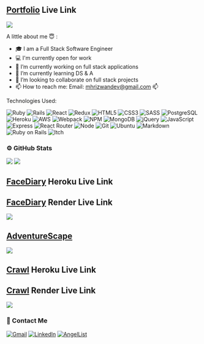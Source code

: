 <!-- 
### [![Typing SVG] -->

## [Portfolio](https://mrizwan83.github.io/mrizwan83/) Live Link

<img src="https://readme-typing-svg.herokuapp.com/?lines=Hello+I+am+Mohammad+H.+Rizwan;Full+Stack+Web+Developer" />

A little about me :innocent: : 
- 🎓 I am a Full Stack Software Engineer 
- 💻 I'm currently open for work
- 🔭 I’m currently working on full stack applications
- 🌱 I’m currently learning DS & A 
- 👯 I’m looking to collaborate on full stack projects
- 📫 How to reach me: Email: mhrizwandev@gmail.com 📫 


Technologies Used:

![Ruby](https://img.shields.io/badge/ruby-%23CC342D.svg?style=for-the-badge&logo=ruby&logoColor=white)
![Rails](https://img.shields.io/badge/rails-%23CC0000.svg?style=for-the-badge&logo=ruby-on-rails&logoColor=white)
![React](https://img.shields.io/badge/react-%2320232a.svg?style=for-the-badge&logo=react&logoColor=%2361DAFB)
![Redux](https://img.shields.io/badge/redux-%23593d88.svg?style=for-the-badge&logo=redux&logoColor=white)
![HTML5](https://img.shields.io/badge/html5-%23E34F26.svg?style=for-the-badge&logo=html5&logoColor=white)
![CSS3](https://img.shields.io/badge/css3-%231572B6.svg?style=for-the-badge&logo=css3&logoColor=white)
![SASS](https://img.shields.io/badge/SASS-hotpink.svg?style=for-the-badge&logo=SASS&logoColor=white)
![PostgreSQL](https://img.shields.io/badge/PostgreSQL-316192?style=for-the-badge&logo=postgresql&logoColor=white)
![Heroku](https://img.shields.io/badge/heroku-%23430098.svg?style=for-the-badge&logo=heroku&logoColor=white)
![AWS](https://img.shields.io/badge/AWS-%23FF9900.svg?style=for-the-badge&logo=amazon-aws&logoColor=white)
![Webpack](https://img.shields.io/badge/webpack-%238DD6F9.svg?style=for-the-badge&logo=webpack&logoColor=black)
![NPM](https://img.shields.io/badge/NPM-%23000000.svg?style=for-the-badge&logo=npm&logoColor=white)
![MongoDB](https://img.shields.io/badge/MongoDB-4EA94B?style=for-the-badge&logo=mongodb&logoColor=white)
![jQuery](https://img.shields.io/badge/jQuery-0769AD?style=for-the-badge&logo=jquery&logoColor=white)
![JavaScript](https://img.shields.io/badge/JavaScript-F7DF1E?style=for-the-badge&logo=javascript&logoColor=black)
![Express](https://img.shields.io/badge/Express.js-404D59?style=for-the-badge)
![React Router](https://img.shields.io/badge/React_Router-CA4245?style=for-the-badge&logo=react-router&logoColor=white)
![Node](https://img.shields.io/badge/Node.js-43853D?style=for-the-badge&logo=node.js&logoColor=white)
![Git](https://img.shields.io/badge/GIT-E44C30?style=for-the-badge&logo=git&logoColor=white)
![Ubuntu](https://img.shields.io/badge/Ubuntu-E95420?style=for-the-badge&logo=ubuntu&logoColor=white)
![Markdown](https://img.shields.io/badge/Markdown-000000?style=for-the-badge&logo=markdown&logoColor=white)
![Ruby on Rails](https://img.shields.io/badge/Ruby_on_Rails-CC0000?style=for-the-badge&logo=ruby-on-rails&logoColor=white)
![Itch](https://img.shields.io/badge/Itch.io-FA5C5C?style=for-the-badge&logo=itchdotio&logoColor=white)

### :gear: GitHub Stats
<img src="https://github-readme-stats.vercel.app/api/top-langs/?username=mrizwan83&theme=blue-green" />
<img src="https://github-readme-stats.vercel.app/api?username=mrizwan83&theme=blue-green" />

## [FaceDiary](https://facediary.herokuapp.com/#/) Heroku Live Link
## [FaceDiary](https://facediary.onrender.com) Render Live Link
![](https://media.giphy.com/media/87EqaNnmZdjeiiqhhc/giphy.gif)

## [AdventureScape](https://mrizwan83.github.io/adventurescape/)
![](https://media.giphy.com/media/D7iTRyFsjkQkXsB6wh/giphy.gif)

## [Crawl](http://socialcrawl.herokuapp.com/#/) Heroku Live Link
## [Crawl](https://crawl-w52w.onrender.com) Render Live Link
![](https://media.giphy.com/media/GmkscfadwdZH3k3VO4/giphy.gif)


### :e-mail: Contact Me
[![Gmail](https://img.shields.io/badge/Gmail-D14836?style=for-the-badge&logo=gmail&logoColor=white)](mailto:mhrizwandev@gmail.com)
[![LinkedIn](https://img.shields.io/badge/linkedin-%230077B5.svg?style=for-the-badge&logo=linkedin&logoColor=white)](https://www.linkedin.com/in/mohammad-h-rizwan-a83a31246/)
[![AngelList](https://img.shields.io/badge/AngelList-%23D4D4D4.svg?style=for-the-badge&logo=AngelList&logoColor=black)](https://angel.co/u/mohammad-h-rizwan)
<!--
**mrizwan83/mrizwan83** is a ✨ _special_ ✨ repository because its `README.md` (this file) appears on your GitHub profile.

Here are some ideas to get you started:

- 🔭 I’m currently working on ...
- 🌱 I’m currently learning ...
- 👯 I’m looking to collaborate on ...
- 🤔 I’m looking for help with ...
- 💬 Ask me about ...
- 📫 How to reach me: ...
- 😄 Pronouns: ...
- ⚡ Fun fact: ...
-->
